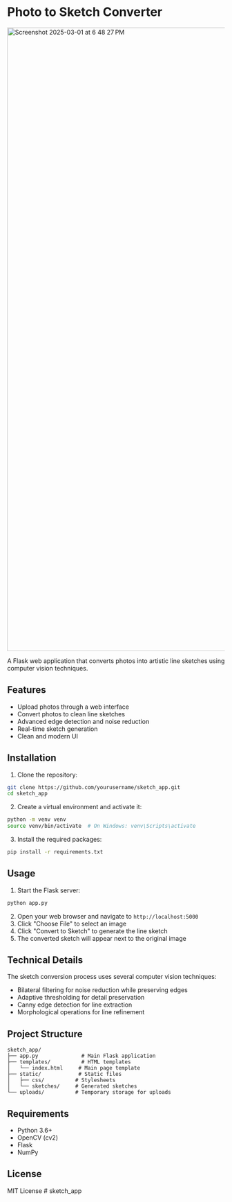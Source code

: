 # Photo to Sketch Converter

<img width="1440" alt="Screenshot 2025-03-01 at 6 48 27 PM" src="https://github.com/user-attachments/assets/a825e8b7-cdad-47bb-959c-71ff9e4ef9fa" />


A Flask web application that converts photos into artistic line sketches using computer vision techniques.

## Features

- Upload photos through a web interface
- Convert photos to clean line sketches
- Advanced edge detection and noise reduction
- Real-time sketch generation
- Clean and modern UI

## Installation

1. Clone the repository:
```bash
git clone https://github.com/yourusername/sketch_app.git
cd sketch_app
```

2. Create a virtual environment and activate it:
```bash
python -m venv venv
source venv/bin/activate  # On Windows: venv\Scripts\activate
```

3. Install the required packages:
```bash
pip install -r requirements.txt
```

## Usage

1. Start the Flask server:
```bash
python app.py
```

2. Open your web browser and navigate to `http://localhost:5000`
3. Click "Choose File" to select an image
4. Click "Convert to Sketch" to generate the line sketch
5. The converted sketch will appear next to the original image

## Technical Details

The sketch conversion process uses several computer vision techniques:
- Bilateral filtering for noise reduction while preserving edges
- Adaptive thresholding for detail preservation
- Canny edge detection for line extraction
- Morphological operations for line refinement

## Project Structure

```
sketch_app/
├── app.py              # Main Flask application
├── templates/          # HTML templates
│   └── index.html     # Main page template
├── static/            # Static files
│   ├── css/          # Stylesheets
│   └── sketches/     # Generated sketches
└── uploads/          # Temporary storage for uploads
```

## Requirements

- Python 3.6+
- OpenCV (cv2)
- Flask
- NumPy

## License

MIT License # sketch_app
